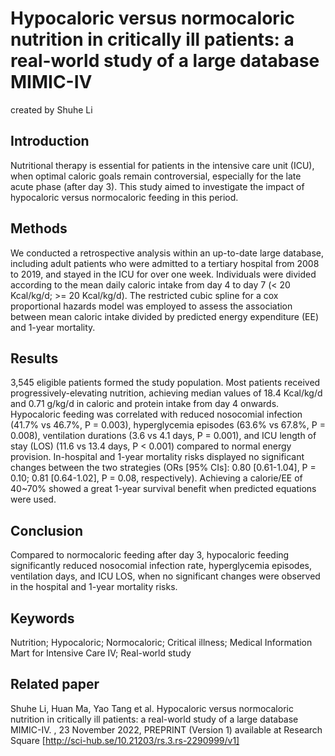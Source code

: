 # Hypocaloric versus normocaloric nutrition in critically ill patients: a real-world study of a large database MIMIC-IV

created by Shuhe Li

## Introduction

Nutritional therapy is essential for patients in the intensive care unit (ICU), when optimal caloric goals remain controversial, especially for the late acute phase (after day 3). This study aimed to investigate the impact of hypocaloric versus normocaloric feeding in this period.

## Methods
We conducted a retrospective analysis within an up-to-date large database, including adult patients who were admitted to a tertiary hospital from 2008 to 2019, and stayed in the ICU for over one week. Individuals were divided according to the mean daily caloric intake from day 4 to day 7 (< 20 Kcal/kg/d; >= 20 Kcal/kg/d). The restricted cubic spline for a cox proportional hazards model was employed to assess the association between mean caloric intake divided by predicted energy expenditure (EE) and 1-year mortality.


## Results
3,545 eligible patients formed the study population. Most patients received progressively-elevating nutrition, achieving median values of 18.4 Kcal/kg/d and 0.71 g/kg/d in caloric and protein intake from day 4 onwards. Hypocaloric feeding was correlated with reduced nosocomial infection (41.7% vs 46.7%, P = 0.003), hyperglycemia episodes (63.6% vs 67.8%, P = 0.008), ventilation durations (3.6 vs 4.1 days, P = 0.001), and ICU length of stay (LOS) (11.6 vs 13.4 days, P < 0.001) compared to normal energy provision. In-hospital and 1-year mortality risks displayed no significant changes between the two strategies (ORs [95% CIs]: 0.80 [0.61-1.04], P = 0.10; 0.81 [0.64-1.02], P = 0.08, respectively). Achieving a calorie/EE of 40~70% showed a great 1-year survival benefit when predicted equations were used.


## Conclusion
Compared to normocaloric feeding after day 3, hypocaloric feeding significantly reduced nosocomial infection rate, hyperglycemia episodes, ventilation days, and ICU LOS, when no significant changes were observed in the hospital and 1-year mortality risks.

## Keywords
Nutrition; Hypocaloric; Normocaloric; Critical illness; Medical Information Mart for Intensive Care IV; Real-world study

## Related paper
Shuhe Li, Huan Ma, Yao Tang et al. Hypocaloric versus normocaloric nutrition in critically ill patients: a real-world study of a large database MIMIC-IV. , 23 November 2022, PREPRINT (Version 1) available at Research Square [http://sci-hub.se/10.21203/rs.3.rs-2290999/v1]
